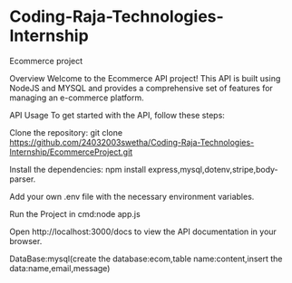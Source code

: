 # Coding-Raja-Technologies-Internship

Ecommerce project

Overview
Welcome to the Ecommerce API project! This API is built using NodeJS and MYSQL and provides a comprehensive set of features for managing an e-commerce platform.

API Usage
To get started with the API, follow these steps:

Clone the repository: git clone https://github.com/24032003swetha/Coding-Raja-Technologies-Internship/EcommerceProject.git

Install the dependencies: npm install express,mysql,dotenv,stripe,body-parser.

Add your own .env file with the necessary environment variables.

Run the Project in cmd:node app.js

Open http://localhost:3000/docs to view the API documentation in your browser.

DataBase:mysql(create the database:ecom,table name:content,insert the data:name,email,message)
